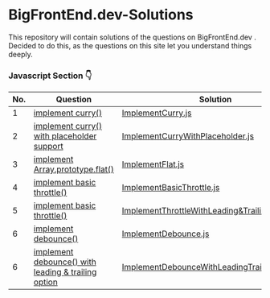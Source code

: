 # BigFrontEnd.dev-Solutions
This repository will contain solutions of the questions on BigFrontEnd.dev . Decided to do this, as the questions on this site let you understand things deeply.

### Javascript Section 👇

| No. | Question | Solution  
|---| ----- | -------- |  
|1|[implement curry()](https://bigfrontend.dev/problem/implement-curry)| [ImplementCurry.js](ImplementCurry.js) 
|2|[implement curry() with placeholder support](https://bigfrontend.dev/problem/implement-curry-with-placeholder)| [ImplementCurryWithPlaceholder.js](ImplementCurryWithPlaceholder.js) 
|3|[implement Array.prototype.flat()](https://bigfrontend.dev/problem/implement-Array-prototype.flat)| [ImplementFlat.js](ImplementFlat.js) 
|4|[implement basic throttle()](https://bigfrontend.dev/problem/implement-basic-throttle)| [ImplementBasicThrottle.js](ImplementBasicThrottle.js)
|5|[implement basic throttle()](https://bigfrontend.dev/problem/implement-throttle-with-leading-and-trailing-option)| [ImplementThrottleWithLeading&TrailingOption.js](ImplementThrottleWithLeading&TrailingOption.js)
|6|[implement debounce()](https://bigfrontend.dev/problem/implement-throttle-with-leading-and-trailing-option)| [ImplementDebounce.js](ImplementDebounce.js)
|6|[implement debounce() with leading & trailing option](https://bigfrontend.dev/problem/implement-throttle-with-leading-and-trailing-option)| [ImplementDebounceWithLeadingTrailingOption.js](ImplementDebounceWithLeadingTrailingOption.js)
